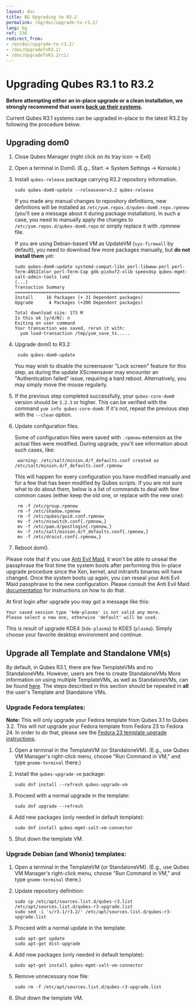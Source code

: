 ```yaml
---
layout: doc
title: BG Upgrading to R3.2
permalink: /bg/doc/upgrade-to-r3.2/
lang: bg
ref: 236
redirect_from:
- /en/doc/upgrade-to-r3.2/
- /doc/UpgradeToR3.2/
- /doc/UpgradeToR3.2rc1/
---
```


Upgrading Qubes R3.1 to R3.2
======================================

**Before attempting either an in-place upgrade or a clean installation, we
strongly recommend that users [back up their systems](/doc/backup-restore/).**

Current Qubes R3.1 systems can be upgraded in-place to the latest R3.2
by following the procedure below.

Upgrading dom0
--------------

1.  Close Qubes Manager (right click on its tray icon -\> Exit)

2.  Open a terminal in Dom0. (E.g., Start -\> System Settings -\> Konsole.)

3.  Install `qubes-release` package carrying R3.2 repository information.

        sudo qubes-dom0-update --releasever=3.2 qubes-release

    If you made any manual changes to repository definitions, new definitions
    will be installed as `/etc/yum.repos.d/qubes-dom0.repo.rpmnew` (you'll see
    a message about it during package installation). In such a case, you need
    to manually apply the changes to `/etc/yum.repos.d/qubes-dom0.repo` or
    simply replace it with .rpmnew file.

    If you are using Debian-based VM as UpdateVM (`sys-firewall` by default),
    you need to download few more packages manually, but **do not install
    them** yet:

        sudo qubes-dom0-update systemd-compat-libs perl-libwww-perl perl-Term-ANSIColor perl-Term-Cap gdk-pixbuf2-xlib speexdsp qubes-mgmt-salt-admin-tools lvm2
        (...)
        Transaction Summary
        ===============================================================
        Install     16 Packages (+ 31 Dependent packages)
        Upgrade      4 Packages (+200 Dependent packages)
        
        Total download size: 173 M
        Is this ok [y/d/N]: n
        Exiting on user command
        Your transaction was saved, rerun it with:
          yum load-transaction /tmp/yum_save_tx.....

4. Upgrade dom0 to R3.2:

        sudo qubes-dom0-update
        
    You may wish to disable the screensaver "Lock screen" feature for this step, as
    during the update XScreensaver may encounter an "Authentication failed" issue,
    requiring a hard reboot. Alternatively, you may simply move the mouse regularly.
    
5.  If the previous step completed successfully, your `qubes-core-dom0` version
    should be `3.2.3` or higher. This can be verified with the command `yum info
    qubes-core-dom0`. If it's not, repeat the previous step with the `--clean` option.

6. Update configuration files.

    Some of configuration files were saved with `.rpmnew` extension as the
    actual files were modified. During upgrade, you'll see information about
    such cases, like:

        warning: /etc/salt/minion.d/f_defaults.conf created as /etc/salt/minion.d/f_defaults.conf.rpmnew

    This will happen for every configuration you have modified manually and for
    a few that has been modified by Qubes scripts. If you are not sure what to
    do about them, below is a list of commands to deal with few common cases
    (either keep the old one, or replace with the new one):

        rm -f /etc/group.rpmnew
        rm -f /etc/shadow.rpmnew
        rm -f /etc/qubes/guid.conf.rpmnew
        mv -f /etc/nsswitch.conf{.rpmnew,}
        mv -f /etc/pam.d/postlogin{.rpmnew,}
        mv -f /etc/salt/minion.d/f_defaults.conf{.rpmnew,}
        mv -f /etc/dracut.conf{.rpmnew,}

7.  Reboot dom0.
    
Please note that if you use [Anti Evil Maid](/doc/anti-evil-maid), it won't be
able to unseal the passphrase the first time the system boots after performing
this in-place upgrade procedure since the Xen, kernel, and initramfs binaries
will have changed. Once the system boots up again, you can reseal your Anti Evil
Maid passphrase to the new configuration. Please consult the Anti Evil Maid
[documentation](/doc/anti-evil-maid) for instructions on how to do that.

At first login after upgrade you may got a message like this:

    Your saved session type 'kde-plasma' is not valid any more.
    Please select a new one, otherwise 'default' will be used.

This is result of upgrade KDE4 (`kde-plasma`) to KDE5 (`plasma`). Simply choose
your favorite desktop environment and continue.


Upgrade all Template and Standalone VM(s)
-----------------------------------------

By default, in Qubes R3.1, there are few TemplateVMs and no StandaloneVMs.
However, users are free to create StandaloneVMs More information on using
multiple TemplateVMs, as well as StandaloneVMs, can be found
[here](/doc/software-update-vm/). The steps described in this section should be
repeated in **all** the user's Template and Standalone VMs.


### Upgrade Fedora templates: ###

**Note:** This will only upgrade your Fedora template from Qubes 3.1 to Qubes
3.2. This will *not* upgrade your Fedora template from Fedora 23 to Fedora 24.
In order to do that, please see the
[Fedora 23 template upgrade instructions](/doc/templates/fedora/#upgrading).

1.  Open a terminal in the TemplateVM (or StandaloneVM). (E.g., use Qubes VM
    Manager's right-click menu, choose "Run Command in VM," and type
    `gnome-terminal` there.)

2.  Install the `qubes-upgrade-vm` package:

        sudo dnf install --refresh qubes-upgrade-vm

3.  Proceed with a normal upgrade in the template:

        sudo dnf upgrade --refresh

4.  Add new packages (only needed in default template):

        sudo dnf install qubes-mgmt-salt-vm-connector

5.  Shut down the template VM.


### Upgrade Debian (and Whonix) templates: ###

1.  Open a terminal in the TemplateVM (or StandaloneVM). (E.g., use Qubes VM
    Manager's right-click menu, choose "Run Command in VM," and type
    `gnome-terminal` there.)

2.  Update repository definition:

        sudo cp /etc/apt/sources.list.d/qubes-r3.list /etc/apt/sources.list.d/qubes-r3-upgrade.list
        sudo sed -i 's/r3.1/r3.2/' /etc/apt/sources.list.d/qubes-r3-upgrade.list

3.  Proceed with a normal update in the template:

        sudo apt-get update
        sudo apt-get dist-upgrade

4.  Add new packages (only needed in default template):

        sudo apt-get install qubes-mgmt-salt-vm-connector

5.  Remove unnecessary now file:

        sudo rm -f /etc/apt/sources.list.d/qubes-r3-upgrade.list

6.  Shut down the template VM.


